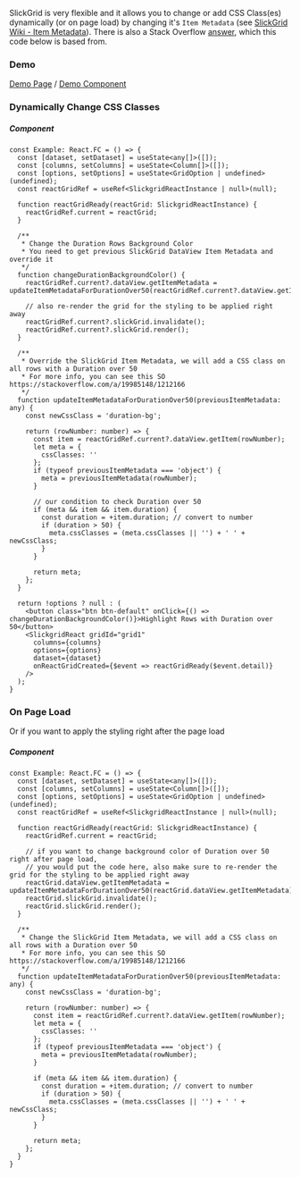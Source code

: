 SlickGrid is very flexible and it allows you to change or add CSS Class(es) dynamically (or on page load) by changing it's `Item Metadata` (see [SlickGrid Wiki - Item Metadata](providing-grid-data.md)). There is also a Stack Overflow [answer](https://stackoverflow.com/a/19985148/1212166), which this code below is based from.

### Demo
[Demo Page](https://ghiscoding.github.io/slickgrid-react/#/slickgrid/Example11) / [Demo Component](https://github.com/ghiscoding/slickgrid-universal/blob/master/demos/react/src/examples/slickgrid/Example11.tsx)

### Dynamically Change CSS Classes
##### Component
```tsx
const Example: React.FC = () => {
  const [dataset, setDataset] = useState<any[]>([]);
  const [columns, setColumns] = useState<Column[]>([]);
  const [options, setOptions] = useState<GridOption | undefined>(undefined);
  const reactGridRef = useRef<SlickgridReactInstance | null>(null);

  function reactGridReady(reactGrid: SlickgridReactInstance) {
    reactGridRef.current = reactGrid;
  }

  /**
   * Change the Duration Rows Background Color
   * You need to get previous SlickGrid DataView Item Metadata and override it
   */
  function changeDurationBackgroundColor() {
    reactGridRef.current?.dataView.getItemMetadata = updateItemMetadataForDurationOver50(reactGridRef.current?.dataView.getItemMetadata);

    // also re-render the grid for the styling to be applied right away
    reactGridRef.current?.slickGrid.invalidate();
    reactGridRef.current?.slickGrid.render();
  }

  /**
   * Override the SlickGrid Item Metadata, we will add a CSS class on all rows with a Duration over 50
   * For more info, you can see this SO https://stackoverflow.com/a/19985148/1212166
   */
  function updateItemMetadataForDurationOver50(previousItemMetadata: any) {
    const newCssClass = 'duration-bg';

    return (rowNumber: number) => {
      const item = reactGridRef.current?.dataView.getItem(rowNumber);
      let meta = {
        cssClasses: ''
      };
      if (typeof previousItemMetadata === 'object') {
        meta = previousItemMetadata(rowNumber);
      }

      // our condition to check Duration over 50
      if (meta && item && item.duration) {
        const duration = +item.duration; // convert to number
        if (duration > 50) {
          meta.cssClasses = (meta.cssClasses || '') + ' ' + newCssClass;
        }
      }

      return meta;
    };
  }

  return !options ? null : (
    <button class="btn btn-default" onClick={() => changeDurationBackgroundColor()}>Highlight Rows with Duration over 50</button>
    <SlickgridReact gridId="grid1"
      columns={columns}
      options={options}
      dataset={dataset}
      onReactGridCreated={$event => reactGridReady($event.detail)}
    />
  );
}
```

### On Page Load
Or if you want to apply the styling right after the page load

##### Component
```tsx
const Example: React.FC = () => {
  const [dataset, setDataset] = useState<any[]>([]);
  const [columns, setColumns] = useState<Column[]>([]);
  const [options, setOptions] = useState<GridOption | undefined>(undefined);
  const reactGridRef = useRef<SlickgridReactInstance | null>(null);

  function reactGridReady(reactGrid: SlickgridReactInstance) {
    reactGridRef.current = reactGrid;

    // if you want to change background color of Duration over 50 right after page load,
    // you would put the code here, also make sure to re-render the grid for the styling to be applied right away
    reactGrid.dataView.getItemMetadata = updateItemMetadataForDurationOver50(reactGrid.dataView.getItemMetadata);
    reactGrid.slickGrid.invalidate();
    reactGrid.slickGrid.render();
  }

  /**
   * Change the SlickGrid Item Metadata, we will add a CSS class on all rows with a Duration over 50
   * For more info, you can see this SO https://stackoverflow.com/a/19985148/1212166
   */
  function updateItemMetadataForDurationOver50(previousItemMetadata: any) {
    const newCssClass = 'duration-bg';

    return (rowNumber: number) => {
      const item = reactGridRef.current?.dataView.getItem(rowNumber);
      let meta = {
        cssClasses: ''
      };
      if (typeof previousItemMetadata === 'object') {
        meta = previousItemMetadata(rowNumber);
      }

      if (meta && item && item.duration) {
        const duration = +item.duration; // convert to number
        if (duration > 50) {
          meta.cssClasses = (meta.cssClasses || '') + ' ' + newCssClass;
        }
      }

      return meta;
    };
  }
}
```
